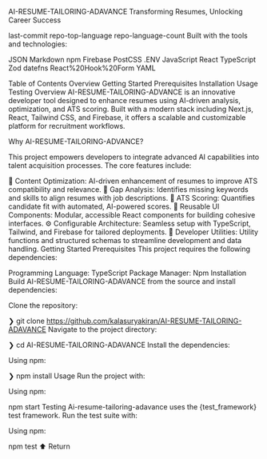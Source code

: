 AI-RESUME-TAILORING-ADAVANCE
Transforming Resumes, Unlocking Career Success

last-commit repo-top-language repo-language-count
Built with the tools and technologies:

JSON Markdown npm Firebase PostCSS .ENV JavaScript
React TypeScript Zod datefns React%20Hook%20Form YAML

Table of Contents
Overview
Getting Started
Prerequisites
Installation
Usage
Testing
Overview
AI-RESUME-TAILORING-ADVANCE is an innovative developer tool designed to enhance resumes using AI-driven analysis, optimization, and ATS scoring. Built with a modern stack including Next.js, React, Tailwind CSS, and Firebase, it offers a scalable and customizable platform for recruitment workflows.

Why AI-RESUME-TAILORING-ADVANCE?

This project empowers developers to integrate advanced AI capabilities into talent acquisition processes. The core features include:

🧩 Content Optimization: AI-driven enhancement of resumes to improve ATS compatibility and relevance.
🌟 Gap Analysis: Identifies missing keywords and skills to align resumes with job descriptions.
🚀 ATS Scoring: Quantifies candidate fit with automated, AI-powered scores.
🎨 Reusable UI Components: Modular, accessible React components for building cohesive interfaces.
⚙️ Configurable Architecture: Seamless setup with TypeScript, Tailwind, and Firebase for tailored deployments.
🔧 Developer Utilities: Utility functions and structured schemas to streamline development and data handling.
Getting Started
Prerequisites
This project requires the following dependencies:

Programming Language: TypeScript
Package Manager: Npm
Installation
Build AI-RESUME-TAILORING-ADAVANCE from the source and install dependencies:

Clone the repository:

❯ git clone https://github.com/kalasuryakiran/AI-RESUME-TAILORING-ADAVANCE
Navigate to the project directory:

❯ cd AI-RESUME-TAILORING-ADAVANCE
Install the dependencies:

Using npm:

❯ npm install
Usage
Run the project with:

Using npm:

npm start
Testing
Ai-resume-tailoring-adavance uses the {test_framework} test framework. Run the test suite with:

Using npm:

npm test
⬆ Return
